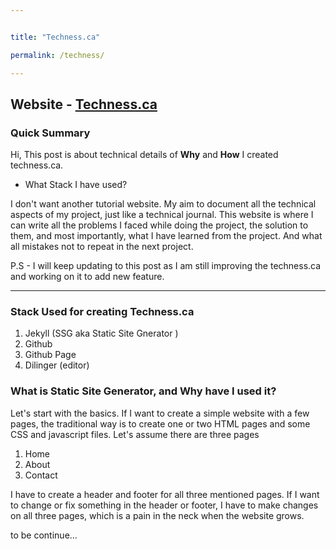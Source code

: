 ```yaml
---


title: "Techness.ca"

permalink: /techness/

---
```






## Website - [Techness.ca](https://techness.ca)

### Quick Summary
Hi, This post is about technical details of **Why**  and **How** I created techness.ca.
* What Stack I have used?


I don't want another tutorial website. My aim to document all the technical aspects of my project, just like a technical journal.
This website is where I can write all the problems I faced while doing the project, the solution to them, and most importantly, what I have learned from the project. And what all mistakes not to repeat in the next project.

P.S - I will keep updating to this post as I am still improving the techness.ca and working on it to add new feature.

--- 

### Stack Used for creating Techness.ca
 1. Jekyll (SSG aka Static Site Gnerator )
 2. Github
 3. Github Page
 4. Dilinger (editor)


### What is Static Site Generator, and Why have I used it?
Let's start with the basics. If I want to create a simple website with a few pages, the traditional way is to create one or two HTML pages and some CSS and javascript files.
Let's assume there are three pages 
1. Home
2. About 
3. Contact


I have to create a header and footer for all three mentioned pages.
If I want to change or fix something in the header or footer, I have to make changes on all three pages, which is a pain in the neck when the website grows.


to be continue...



